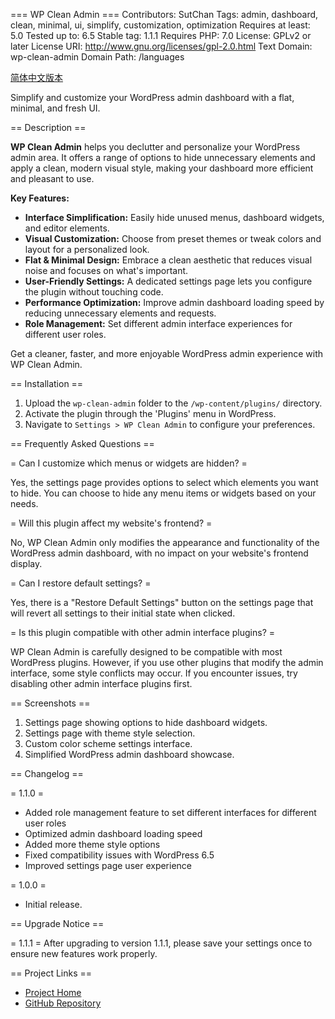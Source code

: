 === WP Clean Admin ===
 Contributors: SutChan
Tags: admin, dashboard, clean, minimal, ui, simplify, customization, optimization
Requires at least: 5.0
Tested up to: 6.5
Stable tag: 1.1.1
Requires PHP: 7.0
License: GPLv2 or later
License URI: http://www.gnu.org/licenses/gpl-2.0.html
Text Domain: wp-clean-admin
Domain Path: /languages

[简体中文版本](README.md)

Simplify and customize your WordPress admin dashboard with a flat, minimal, and fresh UI.

== Description ==

**WP Clean Admin** helps you declutter and personalize your WordPress admin area. It offers a range of options to hide unnecessary elements and apply a clean, modern visual style, making your dashboard more efficient and pleasant to use.

**Key Features:**

* **Interface Simplification:** Easily hide unused menus, dashboard widgets, and editor elements.
* **Visual Customization:** Choose from preset themes or tweak colors and layout for a personalized look.
* **Flat & Minimal Design:** Embrace a clean aesthetic that reduces visual noise and focuses on what's important.
* **User-Friendly Settings:** A dedicated settings page lets you configure the plugin without touching code.
* **Performance Optimization:** Improve admin dashboard loading speed by reducing unnecessary elements and requests.
* **Role Management:** Set different admin interface experiences for different user roles.

Get a cleaner, faster, and more enjoyable WordPress admin experience with WP Clean Admin.

== Installation ==

1. Upload the `wp-clean-admin` folder to the `/wp-content/plugins/` directory.
2. Activate the plugin through the 'Plugins' menu in WordPress.
3. Navigate to `Settings > WP Clean Admin` to configure your preferences.

== Frequently Asked Questions ==

= Can I customize which menus or widgets are hidden? =

Yes, the settings page provides options to select which elements you want to hide. You can choose to hide any menu items or widgets based on your needs.

= Will this plugin affect my website's frontend? =

No, WP Clean Admin only modifies the appearance and functionality of the WordPress admin dashboard, with no impact on your website's frontend display.

= Can I restore default settings? =

Yes, there is a "Restore Default Settings" button on the settings page that will revert all settings to their initial state when clicked.

= Is this plugin compatible with other admin interface plugins? =

WP Clean Admin is carefully designed to be compatible with most WordPress plugins. However, if you use other plugins that modify the admin interface, some style conflicts may occur. If you encounter issues, try disabling other admin interface plugins first.

== Screenshots ==

1. Settings page showing options to hide dashboard widgets.
2. Settings page with theme style selection.
3. Custom color scheme settings interface.
4. Simplified WordPress admin dashboard showcase.

== Changelog ==

= 1.1.0 =
* Added role management feature to set different interfaces for different user roles
* Optimized admin dashboard loading speed
* Added more theme style options
* Fixed compatibility issues with WordPress 6.5
* Improved settings page user experience

= 1.0.0 =
* Initial release.

== Upgrade Notice ==

= 1.1.1 =
After upgrading to version 1.1.1, please save your settings once to ensure new features work properly.

== Project Links ==

* [Project Home](https://github.com/sutchan/WP-Clean-Admin)
* [GitHub Repository](https://github.com/sutchan/WP-Clean-Admin)
